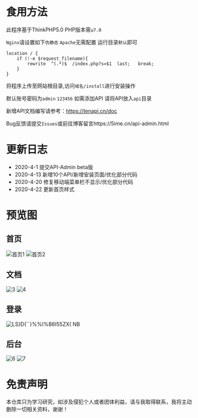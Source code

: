 # 食用方法

此程序基于ThinkPHP5.0 PHP版本需`≥7.0`

`Nginx`请设置如下`伪静态` `Apache`无需配置 运行目录`默认`即可
```
location / {
	if (!-e $request_filename){
		rewrite  ^(.*)$  /index.php?s=$1  last;   break;
	}
}
```

将程序上传至网站根目录,访问`域名/install`进行安装操作

默认账号密码为`admin` `123456` 如需添加API 请将API放入`api`目录

新增API文档编写请参考：https://tenapi.cn/doc

Bug反馈请提交`Issues`或前往博客留言https://5ime.cn/api-admin.html

# 更新日志
- 2020-4-1 提交API-Admin beta版
- 2020-4-13 新增10个API/新增安装页面/优化部分代码
- 2020-4-20 修复移动端菜单栏不显示/优化部分代码
- 2020-4-22 更新首页样式


# 预览图
## 首页
![首页1](https://user-images.githubusercontent.com/31686695/79971370-c7e0a200-84c6-11ea-9ab2-b8a0f5fab7e1.png)
![首页2](https://user-images.githubusercontent.com/31686695/79971379-ca42fc00-84c6-11ea-9dad-856a844d6e6b.png)
## 文档
![3](https://user-images.githubusercontent.com/31686695/78222952-b07e4c80-74f8-11ea-9434-881d02610e96.png)
![4](https://user-images.githubusercontent.com/31686695/78222961-b2e0a680-74f8-11ea-93eb-72303da82f3a.png)
## 登录
![LS}D{``}%%I%B6I55ZX( NB](https://user-images.githubusercontent.com/31686695/78245835-bb49d900-751a-11ea-9709-f43e1916fde2.png)
## 后台
![6](https://user-images.githubusercontent.com/31686695/78222955-b1af7980-74f8-11ea-8778-89c8c5cc40d5.png)
![7](https://user-images.githubusercontent.com/31686695/78222962-b2e0a680-74f8-11ea-8bba-86fc607818dc.png)
# 免责声明
本仓库只为学习研究，如涉及侵犯个人或者团体利益，请与我取得联系，我将主动删除一切相关资料，谢谢！
